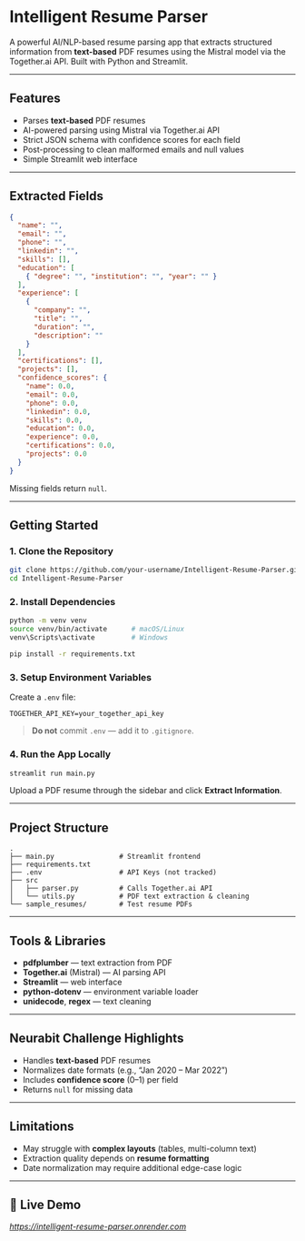 # Intelligent Resume Parser

A powerful AI/NLP-based resume parsing app that extracts structured information from **text-based** PDF resumes using the Mistral model via the Together.ai API. Built with Python and Streamlit.

---

## Features

- Parses **text-based** PDF resumes  
- AI-powered parsing using Mistral via Together.ai API  
- Strict JSON schema with confidence scores for each field  
- Post-processing to clean malformed emails and null values  
- Simple Streamlit web interface  

---

## Extracted Fields

```json
{
  "name": "",
  "email": "",
  "phone": "",
  "linkedin": "",
  "skills": [],
  "education": [
    { "degree": "", "institution": "", "year": "" }
  ],
  "experience": [
    {
      "company": "",
      "title": "",
      "duration": "",
      "description": ""
    }
  ],
  "certifications": [],
  "projects": [],
  "confidence_scores": {
    "name": 0.0,
    "email": 0.0,
    "phone": 0.0,
    "linkedin": 0.0,
    "skills": 0.0,
    "education": 0.0,
    "experience": 0.0,
    "certifications": 0.0,
    "projects": 0.0
  }
}
```

Missing fields return `null`.

---

## Getting Started

### 1. Clone the Repository

```bash
git clone https://github.com/your-username/Intelligent-Resume-Parser.git
cd Intelligent-Resume-Parser
```

### 2. Install Dependencies

```bash
python -m venv venv
source venv/bin/activate      # macOS/Linux
venv\Scripts\activate         # Windows

pip install -r requirements.txt
```

### 3. Setup Environment Variables

Create a `.env` file:

```env
TOGETHER_API_KEY=your_together_api_key
```

> **Do not** commit `.env` — add it to `.gitignore`.

### 4. Run the App Locally

```bash
streamlit run main.py
```

Upload a PDF resume through the sidebar and click **Extract Information**.

---

## Project Structure

```
.
├── main.py                # Streamlit frontend
├── requirements.txt
├── .env                   # API Keys (not tracked)
├── src
│   ├── parser.py          # Calls Together.ai API
│   └── utils.py           # PDF text extraction & cleaning
└── sample_resumes/        # Test resume PDFs
```

---

## Tools & Libraries

- **pdfplumber** — text extraction from PDF  
- **Together.ai** (Mistral) — AI parsing API  
- **Streamlit** — web interface  
- **python-dotenv** — environment variable loader  
- **unidecode**, **regex** — text cleaning  

---

## Neurabit Challenge Highlights

- Handles **text-based** PDF resumes  
- Normalizes date formats (e.g., “Jan 2020 – Mar 2022”)  
- Includes **confidence score** (0–1) per field  
- Returns `null` for missing data  

---

## Limitations

- May struggle with **complex layouts** (tables, multi-column text)  
- Extraction quality depends on **resume formatting**  
- Date normalization may require additional edge-case logic  

---

## 🔗 Live Demo

*https://intelligent-resume-parser.onrender.com*
